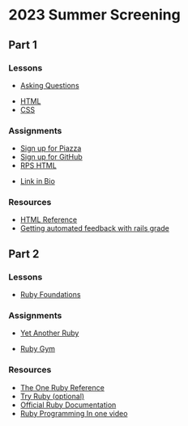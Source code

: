 # 2023 Summer Screening

## Part 1

### Lessons
<!-- TODO: add some overview -->
- [Asking Questions](../lessons/asking-questions)
<!-- TODO: combine. -->
- [HTML](../lessons/html)
- [CSS](../lessons/css)
<!-- help with debugging? -->

### Assignments
- [Sign up for Piazza](../assignments/signup-for-piazza/index)
- [Sign up for GitHub](../assignments/signup-for-github/)
- [RPS HTML](../assignments/rps-html)
<!--- [RPS CSS](../assignments/rps-css) -->
- [Link in Bio](../assignments/link-in-bio)
<!-- sign up for dev to? -->
<!-- TODO: add apprentice profile page to link in bio -->

### Resources
<!-- how to push commit with git? -->
- [HTML Reference](https://chapters.firstdraft.com/chapters/771)
- [Getting automated feedback with rails grade](https://chapters.firstdraft.com/chapters/777)

## Part 2

### Lessons
<!-- TODO: more readings / support on ruby? -->
<!-- TODO: show how to use irb in codespaces -->
- [Ruby Foundations](../lessons/ruby-foundations)
<!-- TODO: maybe some intro to using APIs, assessment on implementation -->
<!-- TODO: maybe focus more on ruby basics? -->

### Assignments
- [Yet Another Ruby](../assignments/yet-another-ruby)
<!-- TODO: Maybe something with APIs? -->
- [Ruby Gym](../assignments/ruby-gym)

### Resources
- [The One Ruby Reference](https://chapters.firstdraft.com/chapters/774)
- [Try Ruby (optional)](https://try.ruby-lang.org/)
- [Official Ruby Documentation](https://ruby-doc.org/)
- [Ruby Programming In one video](https://youtu.be/8wZ2ZD--VTk)
